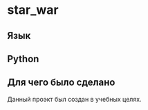 # star_war
## Язык 
Python
------------------
## Для чего было сделано
Данный проэкт был создан в учебных целях.
